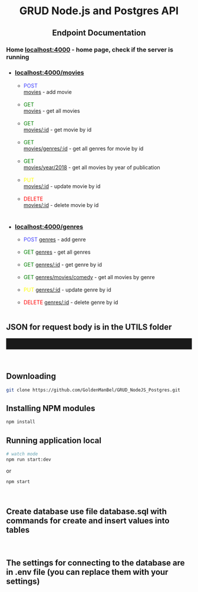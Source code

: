 <p align="center">
  <h1 align="center">GRUD Node.js and Postgres API</h1>
</p>

<p>
  <h2 align="center">Endpoint Documentation</h2>

  <h3>Home <a href="http://localhost:4000/" target="blank">localhost:4000</a> - home page, check if the server is running</h3>

  <ul>
    <li><h3><u>localhost:4000/movies</u></h3> 
      <ul>
        <li><font color="4040ff">POST</font> <br> <u>movies</u> - add movie</li><br> 
        <li><font color="green">GET</font> <br> <u>movies</u> - get all movies</li><br>
        <li><font color="green">GET</font> <br> <u>movies/:id</u> - get movie by id</li><br>
        <li><font color="green">GET</font> <br> <u>movies/genres/:id</u> - get all genres for movie by id</li><br>
        <li><font color="green">GET</font> <br> <u>movies/year/2018</u> - get all movies by year of publication</li><br>
        <li><font color="yellow">PUT</font> <br> <u>movies/:id</u> - update movie by id</li><br>
        <li><font color="red">DELETE</font> <br> <u>movies/:id</u> - delete movie by id</li><br>
      </ul>
    </li>
    <li><h3><u>localhost:4000/genres</u></h3> 
      <ul>
        <li><font color="4040ff">POST</font> <u>genres</u> - add genre</li><br> 
        <li><font color="green">GET</font> <u>genres</u> - get all genres</li><br>
        <li><font color="green">GET</font> <u>genres/:id</u> - get genre by id</li><br>
        <li><font color="green">GET</font> <u>genres/movies/comedy</u> - get all movies by genre</li><br>
        <li><font color="yellow">PUT</font> <u>genres/:id</u> - update genre by id</li><br>
        <li><font color="red">DELETE</font> <u>genres/:id</u> - delete genre by id</li><br>
      </ul>
    </li>
</ul>
</p>

## JSON for request body is in the UTILS folder

<hr style="height:30px">
<br>

## Downloading

```bash
git clone https://github.com/GoldenManBel/GRUD_NodeJS_Postgres.git
```

## Installing NPM modules

```bash
npm install
```

## Running application local

```bash
# watch mode
npm run start:dev 
```
or
```bash
npm start
```
<br>

## Create database use file database.sql with commands for create and insert values into tables
<br>

## The settings for connecting to the database are in .env file (you can replace them with your settings)
